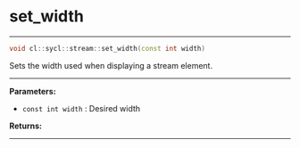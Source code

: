 # set_width

---

```cpp
void cl::sycl::stream::set_width(const int width)
```


Sets the width used when displaying a stream element. 


---
**Parameters:**

 - `const int width`
: Desired width 

**Returns:** 

---
